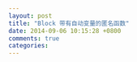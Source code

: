 ```yaml
---
layout: post
title: "Block 带有自动变量的匿名函数"
date: 2014-09-06 10:15:28 +0800
comments: true
categories: 
---
```

